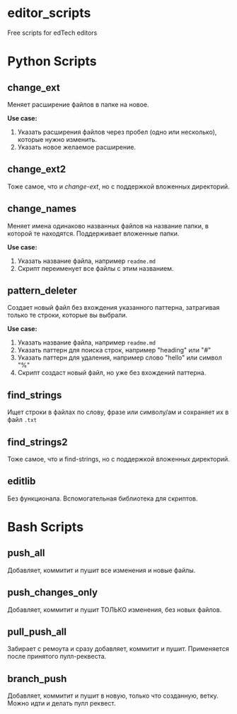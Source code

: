 # editor_scripts

Free scripts for edTech editors

# Python Scripts

## change_ext
Меняет расширение файлов в папке на новое.

**Use case:**
1. Указать расширения файлов через пробел (одно или несколько), которые нужно изменить.
2. Указать новое желаемое расширение.


## change_ext2
Тоже самое, что и *change-ext*, но с поддержкой вложенных директорий.


## change_names
Меняет имена одинаково названных файлов на название папки, в которой те находятся. Поддерживает вложенные папки.

**Use case:**
1. Указать название файла, например `readme.md`
2. Скрипт переименует все файлы с этим названием.


## pattern_deleter
Создает новый файл без вхождения указанного паттерна, затрагивая только те строки, которые вы выбрали.

**Use case:**
1. Указать название файла, например `readme.md`
2. Указать паттерн для поиска строк, например "heading" или "#"
3. Указать паттерн для удаления, например слово "hello" или символ "%"
4. Скрипт создаст новый файл, но уже без вхождений паттерна.


## find_strings
Ищет строки в файлах по слову, фразе или символу/ам и сохраняет их в файл `.txt`


## find_strings2
Тоже самое, что и find-strings, но с поддержкой вложенных директорий.


## editlib
Без функционала. Вспомогательная библиотека для скриптов.


# Bash Scripts


## push_all
Добавляет, коммитит и пушит все изменения и новые файлы.

## push_changes_only
Добавляет, коммитит и пушит ТОЛЬКО изменения, без новых файлов.

## pull_push_all
Забирает с ремоута и сразу добавляет, коммитит и пушит. Применяется после принятого пулл-реквеста.

## branch_push
Добавляет, коммитит и пушит в новую, только что созданную, ветку. Можно идти и делать пулл реквест.
